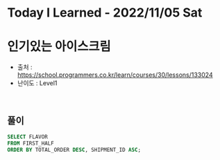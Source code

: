 # Today I Learned - 2022/11/05 Sat

# 인기있는 아이스크림
- 출처 : https://school.programmers.co.kr/learn/courses/30/lessons/133024
- 난이도 : Level1
<br>

## 풀이
```sql
SELECT FLAVOR
FROM FIRST_HALF
ORDER BY TOTAL_ORDER DESC, SHIPMENT_ID ASC;
```
